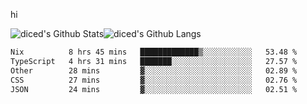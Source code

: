 hi

<img align="center" style="padding:0" src="https://github-readme-stats-diced.vercel.app/api?username=diced&show_icons=true&count_private=true&include_all_commits=true&hide=contribs&hide_border=true&hide_title=true&hide_border=true&theme=transparent" alt="diced's Github Stats"><img align="center" style="padding:0" src="https://github-readme-stats-diced.vercel.app/api/top-langs/?username=diced&layout=compact&hide_border=true&theme=transparent" alt="diced's Github Langs">

<!--START_SECTION:waka-->

```txt
Nix          8 hrs 45 mins   █████████████▒░░░░░░░░░░░   53.48 %
TypeScript   4 hrs 31 mins   ███████░░░░░░░░░░░░░░░░░░   27.57 %
Other        28 mins         ▓░░░░░░░░░░░░░░░░░░░░░░░░   02.89 %
CSS          27 mins         ▓░░░░░░░░░░░░░░░░░░░░░░░░   02.76 %
JSON         24 mins         ▓░░░░░░░░░░░░░░░░░░░░░░░░   02.51 %
```

<!--END_SECTION:waka-->
